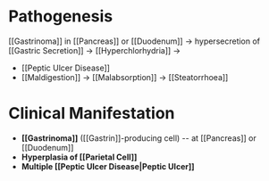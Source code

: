 # Pathogenesis
[[Gastrinoma]] in [[Pancreas]] or [[Duodenum]] -> hypersecretion of [[Gastric Secretion]] -> [[Hyperchlorhydria]] ->
- [[Peptic Ulcer Disease]]
- [[Maldigestion]] -> [[Malabsorption]] -> [[Steatorrhoea]]

# Clinical Manifestation
- **[[Gastrinoma]]** ([[Gastrin]]-producing cell) -- at [[Pancreas]] or [[Duodenum]]
- **Hyperplasia of [[Parietal Cell]]**
- **Multiple [[Peptic Ulcer Disease|Peptic Ulcer]]**